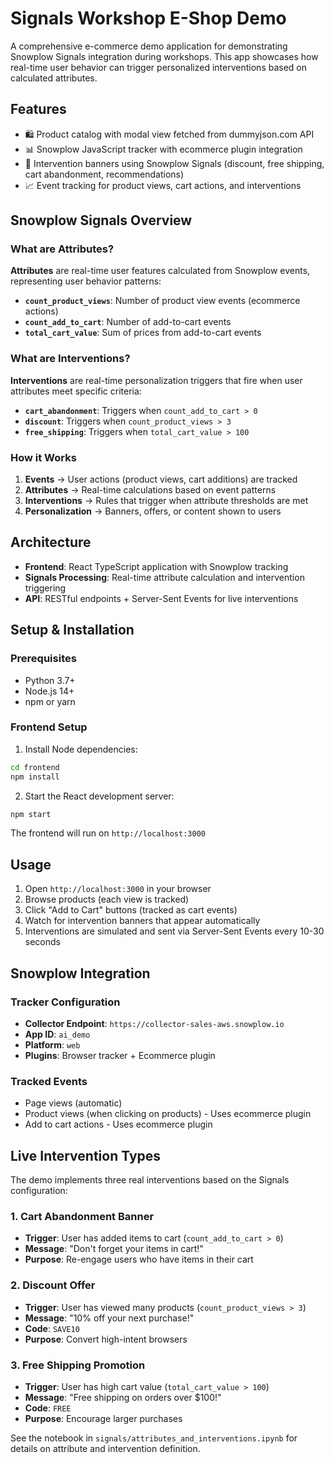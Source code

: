 # Signals Workshop E-Shop Demo

A comprehensive e-commerce demo application for demonstrating Snowplow Signals integration during workshops. This app showcases how real-time user behavior can trigger personalized interventions based on calculated attributes.

## Features

- 🛍️ Product catalog with modal view fetched from dummyjson.com API
- 📊 Snowplow JavaScript tracker with ecommerce plugin integration
- 🎨 Intervention banners using Snowplow Signals (discount, free shipping, cart abandonment, recommendations)
- 📈 Event tracking for product views, cart actions, and interventions

## Snowplow Signals Overview

### What are Attributes?
**Attributes** are real-time user features calculated from Snowplow events, representing user behavior patterns:

- **`count_product_views`**: Number of product view events (ecommerce actions)
- **`count_add_to_cart`**: Number of add-to-cart events  
- **`total_cart_value`**: Sum of prices from add-to-cart events

### What are Interventions?
**Interventions** are real-time personalization triggers that fire when user attributes meet specific criteria:

- **`cart_abandonment`**: Triggers when `count_add_to_cart > 0`
- **`discount`**: Triggers when `count_product_views > 3` 
- **`free_shipping`**: Triggers when `total_cart_value > 100`

### How it Works
1. **Events** → User actions (product views, cart additions) are tracked
2. **Attributes** → Real-time calculations based on event patterns
3. **Interventions** → Rules that trigger when attribute thresholds are met
4. **Personalization** → Banners, offers, or content shown to users

## Architecture

- **Frontend**: React TypeScript application with Snowplow tracking
- **Signals Processing**: Real-time attribute calculation and intervention triggering
- **API**: RESTful endpoints + Server-Sent Events for live interventions

## Setup & Installation

### Prerequisites
- Python 3.7+
- Node.js 14+
- npm or yarn

### Frontend Setup

1. Install Node dependencies:
```bash
cd frontend
npm install
```

2. Start the React development server:
```bash
npm start
```

The frontend will run on `http://localhost:3000`

## Usage

1. Open `http://localhost:3000` in your browser
2. Browse products (each view is tracked)
3. Click "Add to Cart" buttons (tracked as cart events)
4. Watch for intervention banners that appear automatically
5. Interventions are simulated and sent via Server-Sent Events every 10-30 seconds

## Snowplow Integration

### Tracker Configuration
- **Collector Endpoint**: `https://collector-sales-aws.snowplow.io`
- **App ID**: `ai_demo`
- **Platform**: `web`
- **Plugins**: Browser tracker + Ecommerce plugin

### Tracked Events
- Page views (automatic)
- Product views (when clicking on products) - Uses ecommerce plugin
- Add to cart actions - Uses ecommerce plugin  

## Live Intervention Types

The demo implements three real interventions based on the Signals configuration:

### 1. Cart Abandonment Banner
- **Trigger**: User has added items to cart (`count_add_to_cart > 0`)
- **Message**: "Don't forget your items in cart!"
- **Purpose**: Re-engage users who have items in their cart

### 2. Discount Offer
- **Trigger**: User has viewed many products (`count_product_views > 3`)
- **Message**: "10% off your next purchase!" 
- **Code**: `SAVE10`
- **Purpose**: Convert high-intent browsers

### 3. Free Shipping Promotion
- **Trigger**: User has high cart value (`total_cart_value > 100`)
- **Message**: "Free shipping on orders over $100!"
- **Code**: `FREE`
- **Purpose**: Encourage larger purchases

See the notebook in `signals/attributes_and_interventions.ipynb` for details on attribute and intervention definition.
